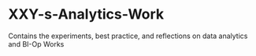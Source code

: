 # XXY-s-Analytics-Work
Contains the experiments, best practice, and reflections on data analytics and BI-Op Works
